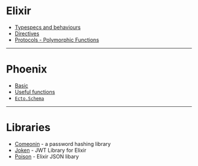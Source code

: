 Elixir
========

* [Typespecs and behaviours](typespecs.md)
* [Directives](directives.md)
* [Protocols - Polymorphic Functions](protocols.md)

---------

# Phoenix

* [Basic](PhoenixFramework/basic./md)
* [Useful functions](PhoenixFramework/useful_function.md)
* [`Ecto.Schema`](PhoenixFramework/Ecto.Schema.md)

---------

# Libraries

* [Comeonin](https://hex.pm/packages/comeonin) - a password hashing library
* [Joken](https://hex.pm/packages/joken) - JWT Library for Elixir
* [Poison](https://github.com/devinus/poison) - Elixir JSON libary
